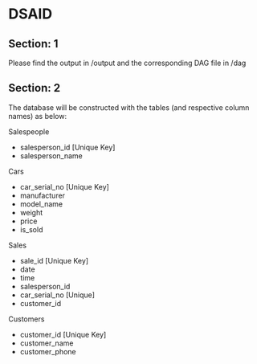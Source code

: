 # DSAID
## Section: 1
Please find the output in /output and the corresponding DAG file in /dag

## Section: 2
The database will be constructed with the tables (and respective column names) as below:

Salespeople
* salesperson_id [Unique Key]
* salesperson_name

Cars
* car_serial_no [Unique Key]
* manufacturer
* model_name
* weight
* price
* is_sold

Sales
* sale_id [Unique Key]
* date
* time
* salesperson_id
* car_serial_no [Unique]
* customer_id

Customers
* customer_id [Unique Key]
* customer_name
* customer_phone